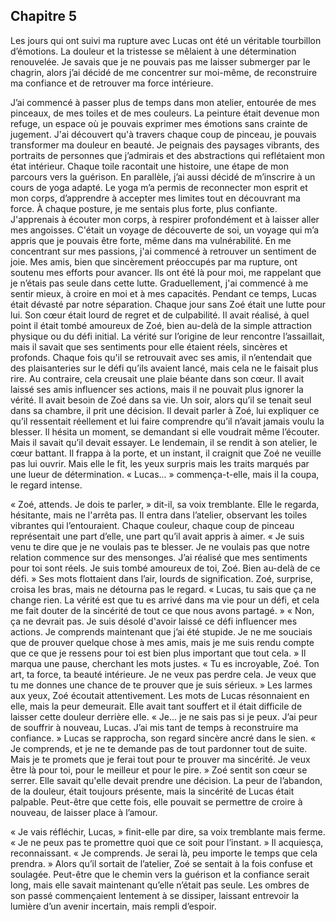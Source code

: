 ## Chapitre 5  
 
Les jours qui ont suivi ma rupture avec Lucas ont été un véritable tourbillon d’émotions. La douleur et la tristesse se mêlaient à une détermination renouvelée. Je savais que je ne pouvais pas me laisser submerger par le chagrin, alors j’ai décidé de me concentrer sur moi-même, de reconstruire ma confiance et de retrouver ma force intérieure.

 J’ai commencé à passer plus de temps dans mon atelier, entourée de mes pinceaux, de mes toiles et de mes couleurs. La peinture était devenue mon refuge, un espace où je pouvais exprimer mes émotions sans crainte de jugement. J'ai découvert qu'à travers chaque coup de pinceau, je pouvais transformer ma douleur en beauté. Je peignais des paysages vibrants, des portraits de personnes que j’admirais et des abstractions qui reflétaient mon état intérieur. Chaque toile racontait une histoire, une étape de mon parcours vers la guérison.
En parallèle, j’ai aussi décidé de m’inscrire à un cours de yoga adapté. Le yoga m’a permis de reconnecter mon esprit et mon corps, d’apprendre à accepter mes limites tout en découvrant ma force. À chaque posture, je me sentais plus forte, plus confiante. J'apprenais à écouter mon corps, à respirer profondément et à laisser aller mes angoisses. C'était un voyage de découverte de soi, un voyage qui m’a appris que je pouvais être forte, même dans ma vulnérabilité.
En me concentrant sur mes passions, j'ai commencé à retrouver un sentiment de joie. Mes amis, bien que sincèrement préoccupés par ma rupture, ont soutenu mes efforts pour avancer. Ils ont été là pour moi, me rappelant que je n’étais pas seule dans cette lutte. Graduellement, j'ai commencé à me sentir mieux, à croire en moi et à mes capacités.
Pendant ce temps, Lucas était dévasté par notre séparation. Chaque jour sans Zoé était une lutte pour lui. Son cœur était lourd de regret et de culpabilité. Il avait réalisé, à quel point il était tombé amoureux de Zoé, bien au-delà de la simple attraction physique ou du défi initial. La vérité sur l’origine de leur rencontre l’assaillait, mais il savait que ses sentiments pour elle étaient réels, sincères et profonds.
Chaque fois qu'il se retrouvait avec ses amis, il n’entendait que des plaisanteries sur le défi qu’ils avaient lancé, mais cela ne le faisait plus rire. Au contraire, cela creusait une plaie béante dans son cœur. Il avait laissé ses amis influencer ses actions, mais il ne pouvait plus ignorer la vérité. Il avait besoin de Zoé dans sa vie.
Un soir, alors qu’il se tenait seul dans sa chambre, il prit une décision. Il devait parler à Zoé, lui expliquer ce qu’il ressentait réellement et lui faire comprendre qu’il n’avait jamais voulu la blesser. Il hésita un moment, se demandant si elle voudrait même l’écouter. Mais il savait qu’il devait essayer.
Le lendemain, il se rendit à son atelier, le cœur battant. Il frappa à la porte, et un instant, il craignit que Zoé ne veuille pas lui ouvrir. Mais elle le fit, les yeux surpris mais les traits marqués par une lueur de détermination.
« Lucas... » commença-t-elle, mais il la coupa, le regard intense.

 « Zoé, attends. Je dois te parler, » dit-il, sa voix tremblante.
Elle le regarda, hésitante, mais ne l'arrêta pas. Il entra dans l’atelier, observant les toiles vibrantes qui l’entouraient. Chaque couleur, chaque coup de pinceau représentait une part d’elle, une part qu’il avait appris à aimer.
« Je suis venu te dire que je ne voulais pas te blesser. Je ne voulais pas que notre relation commence sur des mensonges. J’ai réalisé que mes sentiments pour toi sont réels. Je suis tombé amoureux de toi, Zoé. Bien au-delà de ce défi. »
Ses mots flottaient dans l’air, lourds de signification. Zoé, surprise, croisa les bras, mais ne détourna pas le regard.
« Lucas, tu sais que ça ne change rien. La vérité est que tu es arrivé dans ma vie pour un défi, et cela me fait douter de la sincérité de tout ce que nous avons partagé. »
« Non, ça ne devrait pas. Je suis désolé d'avoir laissé ce défi influencer mes actions. Je comprends maintenant que j’ai été stupide. Je ne me souciais que de prouver quelque chose à mes amis, mais je me suis rendu compte que ce que je ressens pour toi est bien plus important que tout cela. »
Il marqua une pause, cherchant les mots justes. « Tu es incroyable, Zoé. Ton art, ta force, ta beauté intérieure. Je ne veux pas perdre cela. Je veux que tu me donnes une chance de te prouver que je suis sérieux. »
Les larmes aux yeux, Zoé écoutait attentivement. Les mots de Lucas résonnaient en elle, mais la peur demeurait. Elle avait tant souffert et il était difficile de laisser cette douleur derrière elle.
« Je... je ne sais pas si je peux. J’ai peur de souffrir à nouveau, Lucas. J’ai mis tant de temps à reconstruire ma confiance. »
Lucas se rapprocha, son regard sincère ancré dans le sien. « Je comprends, et je ne te demande pas de tout pardonner tout de suite. Mais je te promets que je ferai tout pour te prouver ma sincérité. Je veux être là pour toi, pour le meilleur et pour le pire. »
Zoé sentit son cœur se serrer. Elle savait qu'elle devait prendre une décision. La peur de l’abandon, de la douleur, était toujours présente, mais la sincérité de Lucas était palpable. Peut-être que cette fois, elle pouvait se permettre de croire à nouveau, de laisser place à l’amour.

 « Je vais réfléchir, Lucas, » finit-elle par dire, sa voix tremblante mais ferme. « Je ne peux pas te promettre quoi que ce soit pour l’instant. »
Il acquiesça, reconnaissant. « Je comprends. Je serai là, peu importe le temps que cela prendra. »
Alors qu’il sortait de l’atelier, Zoé se sentait à la fois confuse et soulagée. Peut-être que le chemin vers la guérison et la confiance serait long, mais elle savait maintenant qu’elle n’était pas seule. Les ombres de son passé commençaient lentement à se dissiper, laissant entrevoir la lumière d’un avenir incertain, mais rempli d’espoir.
